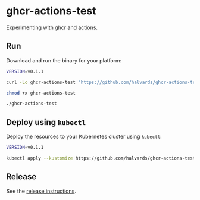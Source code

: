 # ghcr-actions-test

Experimenting with ghcr and actions.

## Run

Download and run the binary for your platform:

```sh
VERSION=v0.1.1

curl -Lo ghcr-actions-test "https://github.com/halvards/ghcr-actions-test/releases/download/$VERSION/ghcr-actions-test_$(uname -s)_$(uname -m)"

chmod +x ghcr-actions-test

./ghcr-actions-test
```

## Deploy using `kubectl`

Deploy the resources to your Kubernetes cluster using `kubectl`:

```sh
VERSION=v0.1.1

kubectl apply --kustomize https://github.com/halvards/ghcr-actions-test.git/manifests?ref=$VERSION
```

## Release

See the [release instructions](docs/release.md).
